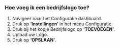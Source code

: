### Hoe voeg ik een bedrijfslogo toe?
1.	Navigeer naar het Configuratie dashboard.
2.	Druk op **‘Instellingen’** in het menu Configuratie. 
3.	Druk bij het kopje Bedrijfslogo op **‘TOEVOEGEN’**.
4.	Upload uw Logo.
5.	Druk op **‘OPSLAAN’**.

